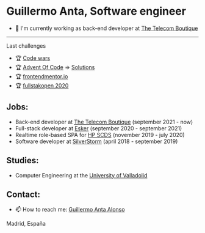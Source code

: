 # Guillermo Anta, Software engineer

- 💼 I'm currently working as back-end developer at [The Telecom Boutique](https://www.telecomboutique.com) 
--- 
Last challenges
- 🏆 [Code wars](https://www.codewars.com/users/Antazx)
- 🏆 [Advent Of Code](https://adventofcode.com/) => [Solutions](https://github.com/Antazx/advent-of-code-2022)
- 🏆 [frontendmentor.io](https://www.frontendmentor.io/profile/Antazx)
- 🏆 [fullstakopen 2020](https://fullstackopen.com/en/)

## Jobs:
- Back-end developer at [The Telecom Boutique](https://www.telecomboutique.com) (september 2021 - now)
- Full-stack developer at [Esker](https://www.esker.com) (september 2020 - september 2021)
- Realtime role-based SPA for [HP SCDS](https://hpscds.com/observatorio-hp/) (november 2019 - july 2020)
- Software developer at [SilverStorm](https://www.silver-storm.com/es/) (april 2018 - september 2019)

## Studies:
- Computer Engineering at the [University of Valladolid](uva.es/export/sites/uva/)

## Contact:
- 📫 How to reach me: [Guillermo Anta Alonso](mailto:guillermoantataz@gmail.com)


Madrid, España
